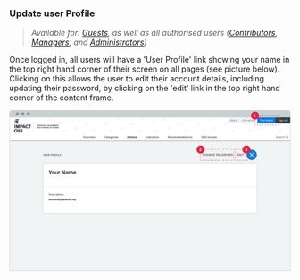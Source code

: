 ### Update user Profile

> _Available for: [Guests](/guests/guest.md), as well as all authorised users ([Contributors](/contributors/contributor.md), [Managers](/managers/manager.md), and [Administrators](/admins/admin.md))_

Once logged in, all users will have a 'User Profile' link showing your name in the top right hand corner of their screen on all pages (see picture below). Clicking on this allows the user to edit their account details, including updating their password, by clicking on the 'edit' link in the top right hand corner of the content frame.

![](/assets/g-user-profile.png)
